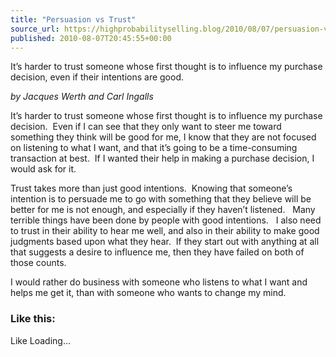 ```yaml
---
title: "Persuasion vs Trust"
source_url: https://highprobabilityselling.blog/2010/08/07/persuasion-vs-trust
published: 2010-08-07T20:45:55+00:00
---
```

It’s harder to trust someone whose first thought is to influence my purchase decision, even if their intentions are good. 




*by Jacques Werth and Carl Ingalls*


It’s harder to trust someone whose first thought is to influence my purchase decision.  Even if I can see that they only want to steer me toward something they think will be good for me, I know that they are not focused on listening to what I want, and that it’s going to be a time\-consuming transaction at best.  If I wanted their help in making a purchase decision, I would ask for it.


Trust takes more than just good intentions.  Knowing that someone’s intention is to persuade me to go with something that they believe will be better for me is not enough, and especially if they haven’t listened.   Many terrible things have been done by people with good intentions.   I also need to trust in their ability to hear me well, and also in their ability to make good judgments based upon what they hear.  If they start out with anything at all that suggests a desire to influence me, then they have failed on both of those counts.


I would rather do business with someone who listens to what I want and helps me get it, than with someone who wants to change my mind.


### Like this:

Like Loading...
